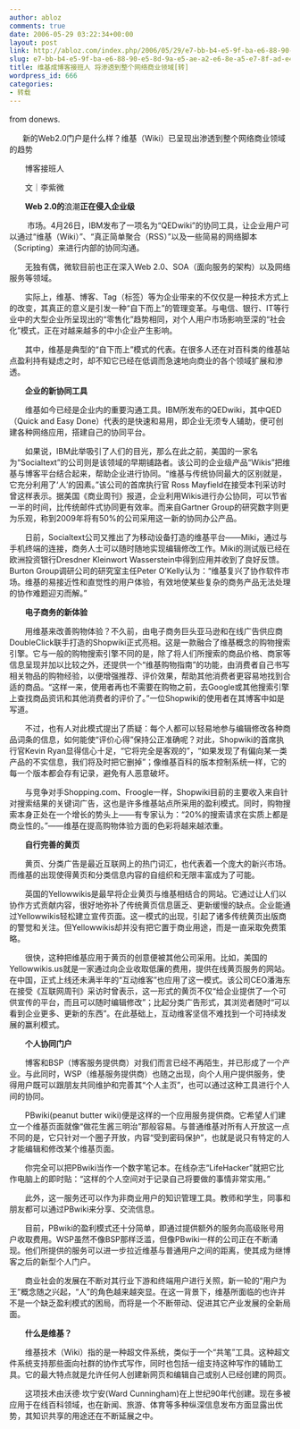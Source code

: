 ```yaml
---
author: abloz
comments: true
date: 2006-05-29 03:22:34+00:00
layout: post
link: http://abloz.com/index.php/2006/05/29/e7-bb-b4-e5-9f-ba-e6-88-90-e5-8d-9a-e5-ae-a2-e6-8e-a5-e7-8f-ad-e4-ba-ba-e5-b0-86-e6-b8-97-e9-80-8f-e5-88-b0-e6-95-b4-e4-b8-aa-e7-bd-91-e7-bb-9c-e5-95-86-e4-b8-9a-e9-a2-86-e5-9f-9f-e8-bd-ac/
slug: e7-bb-b4-e5-9f-ba-e6-88-90-e5-8d-9a-e5-ae-a2-e6-8e-a5-e7-8f-ad-e4-ba-ba-e5-b0-86-e6-b8-97-e9-80-8f-e5-88-b0-e6-95-b4-e4-b8-aa-e7-bd-91-e7-bb-9c-e5-95-86-e4-b8-9a-e9-a2-86-e5-9f-9f-e8-bd-ac
title: 维基成博客接班人 将渗透到整个网络商业领域[转]
wordpress_id: 666
categories:
- 转载
---
```





from donews.　　




      新的Web2.0门户是什么样？维基（Wiki）已呈现出渗透到整个网络商业领域的趋势







　　博客接班人







　　文｜李紫微







　　**Web 2.0的**浪潮**正在侵入企业级**







　　 市场。4月26日，IBM发布了一项名为“QEDwiki”的协同工具，让企业用户可以通过“维基（Wiki）”、“真正简单聚合（RSS）”以及一些简易的网络脚本（Scripting）来进行内部的协同沟通。







　　无独有偶，微软目前也正在深入Web 2.0、SOA（面向服务的架构）以及网络服务等领域。







　　实际上，维基、博客、Tag（标签）等为企业带来的不仅仅是一种技术方式上的改变，其真正的意义是引发一种“自下而上”的管理变革。与电信、银行、IT等行业中的大型企业所呈现出的“零售化”趋势相同，对个人用户市场影响至深的“社会化”模式，正在对越来越多的中小企业产生影响。







　　其中，维基是典型的“自下而上”模式的代表。在很多人还在对百科类的维基站点盈利持有疑虑之时，却不知它已经在低调而急速地向商业的各个领域扩展和渗透。







　　**企业的新协同工具**







　　维基如今已经是企业内的重要沟通工具。IBM所发布的QEDwiki，其中QED（Quick and Easy Done）代表的是快速和易用，即企业无须专人辅助，便可创建各种网络应用，搭建自己的协同平台。







　　如果说，IBM此举吸引了人们的目光，那么在此之前，美国的一家名为“Socialtext”的公司则是该领域的早期铺路者。该公司的企业级产品“Wikis”把维基与博客平台结合起来，帮助企业进行协同。“维基与传统协同最大的区别就是，它充分利用了‘人’的因素。”该公司的首席执行官 Ross Mayfield在接受本刊采访时曾这样表示。据美国《商业周刊》报道，企业利用Wikis进行办公协同，可以节省一半的时间，比传统邮件式协同更有效率。而来自Gartner Group的研究数字则更为乐观，称到2009年将有50%的公司采用这一新的协同办公产品。







　　日前，Socialtext公司又推出了为移动设备打造的维基平台——Miki，通过与手机终端的连接，商务人士可以随时随地实现编辑修改工作。Miki的测试版已经在欧洲投资银行Dresdner Kleinwort Wasserstein中得到应用并收到了良好反馈。Burton Group调研公司的研究室主任Peter O’Kelly认为：“维基复兴了协作软件市场。维基的易接近性和直觉性的用户体验，有效地使某些复杂的商务产品无法处理的协作难题迎刃而解。”







　　**电子商务的新体验**







　　用维基来改善购物体验？不久前，由电子商务巨头亚马逊和在线广告供应商DoubleClick联手打造的Shopwiki正式亮相。这是一款融合了维基概念的购物搜索引擎。它与一般的购物搜索引擎不同的是，除了将人们所搜索的商品价格、商家等信息呈现并加以比较之外，还提供一个“维基购物指南”的功能，由消费者自己书写相关物品的购物经验，以便增强推荐、评价效果，帮助其他消费者更容易地找到合适的商品。“这样一来，使用者再也不需要在购物之前，去Google或其他搜索引擎上查找商品资讯和其他消费者的评价了。”一位Shopwiki的使用者在其博客中如是写道。







　　不过，也有人对此模式提出了质疑：每个人都可以轻易地参与编辑修改各种商品词条的信息，如何能使“评价心得”保持公正准确呢？对此，Shopwiki的首席执行官Kevin Ryan显得信心十足，“它将完全是客观的”，“如果发现了有偏向某一类产品的不实信息，我们将及时把它删掉”；像维基百科的版本控制系统一样，它的每一个版本都会存有记录，避免有人恶意破坏。







　　与竞争对手Shopping.com、Froogle一样，Shopwiki目前的主要收入来自针对搜索结果的关键词广告，这也是许多维基站点所采用的盈利模式。同时，购物搜索本身正处在一个增长的势头上——有专家认为：“20%的搜索请求在实质上都是商业性的。”——维基在提高购物体验方面的色彩将越来越浓重。







　　**自行完善的黄页**







　　黄页、分类广告是最近互联网上的热门词汇，也代表着一个庞大的新兴市场。而维基的出现使得黄页和分类信息内容的自组织和无限丰富成为了可能。







　　英国的Yellowwikis是最早将企业黄页与维基相结合的网站。它通过让人们以协作方式贡献内容，很好地弥补了传统黄页信息匮乏、更新缓慢的缺点。企业能通过Yellowwikis轻松建立宣传页面。这一模式的出现，引起了诸多传统黄页出版商的警觉和关注。但Yellowwikis却并没有把它置于商业用途，而是一直采取免费策略。







　　很快，这种把维基应用于黄页的创意便被其他公司采用。比如，美国的Yellowwikis.us就是一家通过向企业收取低廉的费用，提供在线黄页服务的网站。在中国，正式上线还未满半年的“互动维客”也应用了这一模式。该公司CEO潘海东在接受《互联网周刊》采访时曾表示，这一形式的黄页不仅“给企业提供了一个可供宣传的平台，而且可以随时编辑修改”；比起分类广告形式，其浏览者随时“可以看到企业更多、更新的东西”。在此基础上，互动维客坚信不难找到一个可持续发展的赢利模式。







　　**个人协同门户**







　　博客和BSP（博客服务提供商）对我们而言已经不再陌生，并已形成了一个产业。与此同时，WSP（维基服务提供商）也随之出现，向个人用户提供服务，使得用户既可以跟朋友共同维护和完善其“个人主页”，也可以通过这种工具进行个人间的协同。







　　PBwiki(peanut butter wiki)便是这样的一个应用服务提供商。它希望人们建立一个维基页面就像“做花生酱三明治”那般容易。与普通维基对所有人开放这一点不同的是，它只针对一个圈子开放，内容“受到密码保护”，也就是说只有特定的人才能编辑和修改某个维基页面。







　　你完全可以把PBwiki当作一个数字笔记本。在线杂志“LifeHacker”就把它比作电脑上的即时贴：“这样的个人空间对于记录自己将要做的事情非常实用。”







　　此外，这一服务还可以作为非商业用户的知识管理工具。教师和学生，同事和朋友都可以通过PBwiki来分享、交流信息。







　　目前，PBwiki的盈利模式还十分简单，即通过提供额外的服务向高级账号用户收取费用。WSP虽然不像BSP那样泛滥，但像PBwiki一样的公司正在不断涌现。他们所提供的服务可以进一步拉近维基与普通用户之间的距离，使其成为继博客之后的新型个人门户。







　　商业社会的发展在不断对其行业下游和终端用户进行关照，新一轮的“用户为王”概念随之兴起，“人”的角色越来越突显。在这一背景下，维基所面临的也许并不是一个缺乏盈利模式的困局，而将是一个不断带动、促进其它产业发展的全新局面。







　　**什么是维基？**







　　维基技术（Wiki）指的是一种超文件系统，类似于一个“共笔”工具。这种超文件系统支持那些面向社群的协作式写作，同时也包括一组支持这种写作的辅助工具。它的最大特点就是允许任何人创建新网页和编辑自己或别人已经创建的网页。







　　这项技术由沃德·坎宁安(Ward Cunningham)在上世纪90年代创建。现在多被应用于在线百科领域，也在新闻、旅游、体育等多种纵深信息发布方面显露出优势，其知识共享的用途还在不断延展之中。
